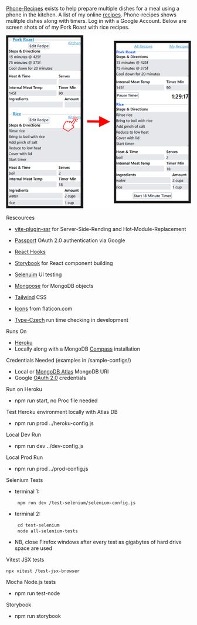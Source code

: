 [Phone-Recipes](https://phone-recipes.herokuapp.com/) exists to help prepare
multiple dishes for a meal using a phone in the kitchen. A list of my online 
<a href='https://phone-recipes.herokuapp.com/steenhansen1942/gmail.com'>recipes</a>.
Phone-recipes shows mulitple dishes along with timers. Log in with a
Google Account. Below are screen shots of of my Pork Roast with rice recipes.

![User to kitchen](pages/images/readme-arrow.png) 

Rescources
  -  [vite-plugin-ssr](https://vite-plugin-ssr.com/) for Server-Side-Rending and Hot-Module-Replacement

  -  [Passport](https://www.passportjs.org/) OAuth 2.0 authentication via Google

  -  [React Hooks](https://reactjs.org/docs/hooks-intro.html)
  -  [Storybook](https://storybook.js.org/) for React component building

  -  [Selenuim](https://www.selenium.dev/) UI testing

  -  [Mongoose](https://mongoosejs.com/) for MongoDB objects

  -  [Tailwind](https://tailwindcss.com/) CSS

  -  [Icons](https://flaticon.com/) from flaticon.com

  -  [Type-Czech](https://github.com/steenhansen/type-czech) run time checking in development

Runs On
  -  [Heroku](https://www.heroku.com/)
  -  Locally along with a MongoDB [Compass](https://www.mongodb.com/products/compass) installation

Credentials Needed (examples in /sample-configs/)
  -  Local or [MongoDB Atlas](https://www.mongodb.com/cloud/atlas/lp/try2) MongoDB URI 
  -  Google [OAuth 2.0](https://developers.google.com/identity/protocols/oauth2/openid-connect#appsetup) credentials

Run on Heroku
  -  npm run start, no Proc file needed

Test Heroku environment locally with Atlas DB
  -  npm run prod ../heroku-config.js

Local Dev Run
  -  npm run dev ../dev-config.js 
  
Local Prod Run
  -  npm run prod ../prod-config.js

Selenium Tests
  -  terminal 1:

          npm run dev /test-selenium/selenium-config.js

  -  terminal 2:

          cd test-selenium
          node all-selenium-tests

  -  NB, close Firefox windows after every test as gigabytes of hard
     drive space are used


Vitest JSX tests

    npx vitest /test-jsx-browser

Mocha Node.js tests
  -  npm run test-node

Storybook
  -  npm run storybook

